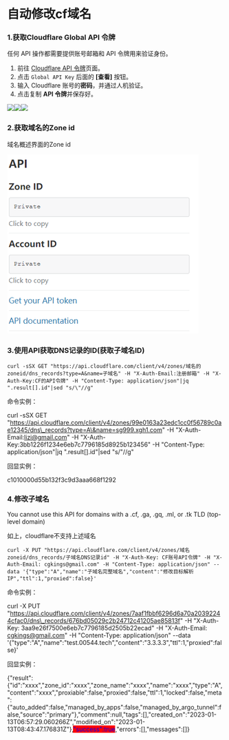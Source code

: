 # 自动修改cf域名



### 1.获取Cloudflare Global API 令牌

任何 API 操作都需要提供账号邮箱和 API 令牌用来验证身份。

1. 前往 [Cloudflare API 令牌](https://dash.cloudflare.com/profile/api-tokens)页面。
2. 点击 `Global API Key` 后面的 **\[查看]** 按钮。
3. 输入 Cloudflare 账号的**密码**，并通过人机验证。
4. 点击复制 **API 令牌**并保存好。

[![](https://user-images.githubusercontent.com/54703944/105816499-57cff100-5fef-11eb-9059-c22d91782d4e.png)](https://user-images.githubusercontent.com/54703944/105816499-57cff100-5fef-11eb-9059-c22d91782d4e.png)[![](https://user-images.githubusercontent.com/54703944/105816487-56062d80-5fef-11eb-969d-4de8b3f49491.png)](https://user-images.githubusercontent.com/54703944/105816487-56062d80-5fef-11eb-969d-4de8b3f49491.png)[![](https://user-images.githubusercontent.com/54703944/105816494-57375a80-5fef-11eb-8148-8c1fcb7d8865.png)](https://user-images.githubusercontent.com/54703944/105816494-57375a80-5fef-11eb-8148-8c1fcb7d8865.png)

### 2.获取域名的Zone id

域名概述界面的Zone id

![](../.gitbook/assets/image.png)

### 3.使用API获取DNS记录的ID(获取子域名ID) <a href="#shi-yong-api-huo-qu-dns-ji-lu-de-id" id="shi-yong-api-huo-qu-dns-ji-lu-de-id"></a>

```
curl -sSX GET "https://api.cloudflare.com/client/v4/zones/域名的zoneid/dns_records?type=A&name=子域名" -H "X-Auth-Email:注册邮箱" -H "X-Auth-Key:CF的API令牌" -H "Content-Type: application/json"|jq ".result[].id"|sed "s/\"//g"
```

命令实例：

curl -sSX GET "https://api.cloudflare.com/client/v4/zones/99e0163a23edc1cc0f56789c0ae12345/dns\_records?type=A\&name=sg999.xgh1.com" -H "X-Auth-Email:lizi@gmail.com" -H "X-Auth-Key:3bb1226f1234e6eb7c7796185d8925b123456" -H "Content-Type: application/json"|jq ".result\[].id"|sed "s/"//g"

回显实例：

c1010000d55b132f3c9d3aaa668f1292

### 4.修改子域名

You cannot use this API for domains with a .cf, .ga, .gq, .ml, or .tk TLD (top-level domain)

如上，cloudflare不支持上述域名

```
curl -X PUT "https://api.cloudflare.com/client/v4/zones/域名zoneid/dns_records/子域名DNS记录id" -H "X-Auth-Key: CF账号API令牌" -H "X-Auth-Email: cgkings@gmail.com" -H "Content-Type: application/json" --data '{"type":"A","name":"子域名完整域名","content":"修改目标解析IP","ttl":1,"proxied":false}'
```

命令实例：

curl -X PUT "https://api.cloudflare.com/client/v4/zones/7aaf1fbbf6296d6a70a20392244cfac0/dns\_records/676bd05029c2b24712c41205ae85813f" -H "X-Auth-Key: 3aa9e26f7500e6eb7c7796185d2505b22ecad" -H "X-Auth-Email: cgkings@gmail.com" -H "Content-Type: application/json" --data '{"type":"A","name":"test.00544.tech","content":"3.3.3.3","ttl":1,"proxied":false}'

回显实例：

{"result":{"id":"xxxx","zone\_id":"xxxx","zone\_name":"xxxx","name":"xxxx","type":"A","content":"xxxx","proxiable":false,"proxied":false,"ttl":1,"locked":false,"meta":{"auto\_added":false,"managed\_by\_apps":false,"managed\_by\_argo\_tunnel":false,"source":"primary"},"comment":null,"tags":\[],"created\_on":"2023-01-13T06:57:29.060266Z","modified\_on":"2023-01-13T08:43:47.176831Z"},<mark style="color:blue;background-color:red;">"success":true</mark>,"errors":\[],"messages":\[]}

